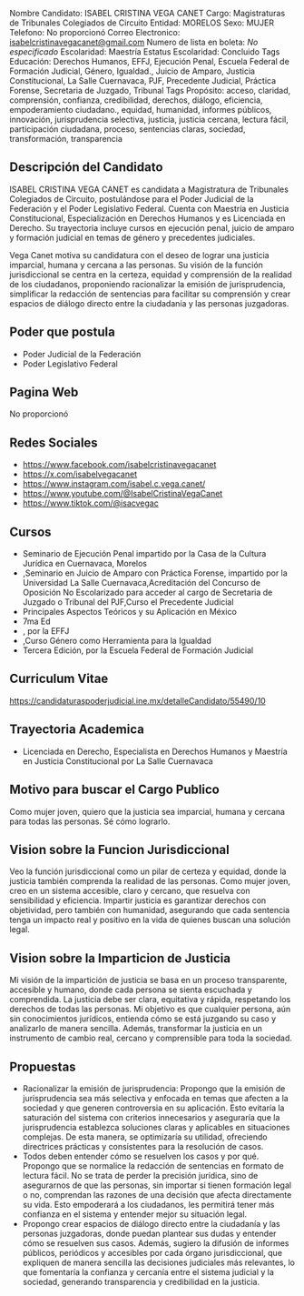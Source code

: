 Nombre Candidato: ISABEL CRISTINA VEGA CANET
Cargo: Magistraturas de Tribunales Colegiados de Circuito
Entidad: MORELOS
Sexo: MUJER
Telefono: No proporcionó
Correo Electronico: isabelcristinavegacanet@gmail.com
Numero de lista en boleta: *No especificado*
Escolaridad: Maestría
Estatus Escolaridad: Concluido
Tags Educación: Derechos Humanos, EFFJ, Ejecución Penal, Escuela Federal de Formación Judicial, Género, Igualdad., Juicio de Amparo, Justicia Constitucional, La Salle Cuernavaca, PJF, Precedente Judicial, Práctica Forense, Secretaria de Juzgado, Tribunal
Tags Propósito: acceso, claridad, comprensión, confianza, credibilidad, derechos, diálogo, eficiencia, empoderamiento ciudadano., equidad, humanidad, informes públicos, innovación, jurisprudencia selectiva, justicia, justicia cercana, lectura fácil, participación ciudadana, proceso, sentencias claras, sociedad, transformación, transparencia


## Descripción del Candidato 

ISABEL CRISTINA VEGA CANET es candidata a Magistratura de Tribunales Colegiados de Circuito, postulándose para el Poder Judicial de la Federación y el Poder Legislativo Federal. Cuenta con Maestría en Justicia Constitucional, Especialización en Derechos Humanos y es Licenciada en Derecho. Su trayectoria incluye cursos en ejecución penal, juicio de amparo y formación judicial en temas de género y precedentes judiciales.

Vega Canet motiva su candidatura con el deseo de lograr una justicia imparcial, humana y cercana a las personas. Su visión de la función jurisdiccional se centra en la certeza, equidad y comprensión de la realidad de los ciudadanos, proponiendo racionalizar la emisión de jurisprudencia, simplificar la redacción de sentencias para facilitar su comprensión y crear espacios de diálogo directo entre la ciudadanía y las personas juzgadoras.


## Poder que postula

- Poder Judicial de la Federación
- Poder Legislativo Federal


## Pagina Web

No proporcionó


## Redes Sociales

- https://www.facebook.com/isabelcristinavegacanet
- https://x.com/isabelvegacanet
- https://www.instagram.com/isabel.c.vega.canet/
- https://www.youtube.com/@IsabelCristinaVegaCanet
- https://www.tiktok.com/@isacvegac


## Cursos

- Seminario de Ejecución Penal impartido por la Casa de la Cultura Jurídica en Cuernavaca, Morelos
- ,Seminario en Juicio de Amparo con Práctica Forense, impartido por la Universidad La Salle Cuernavaca,Acreditación del Concurso de Oposición No Escolarizado para acceder al cargo de Secretaria de Juzgado o Tribunal del PJF,Curso el Precedente Judicial
- Principales Aspectos Teóricos y su Aplicación en México
- 7ma Ed
- , por la EFFJ
- ,Curso Género como Herramienta para la Igualdad
- Tercera Edición, por la Escuela Federal de Formación Judicial


## Curriculum Vitae

https://candidaturaspoderjudicial.ine.mx/detalleCandidato/55490/10


## Trayectoria Academica

- Licenciada en Derecho, Especialista en Derechos Humanos y Maestría en Justicia Constitucional por La Salle Cuernavaca


## Motivo para buscar el Cargo Publico

Como mujer joven, quiero que la justicia sea imparcial, humana y cercana para todas las personas. Sé cómo lograrlo.


## Vision sobre la Funcion Jurisdiccional

Veo la función jurisdiccional como un pilar de certeza y equidad, donde la justicia también comprenda la realidad de las personas. Como mujer joven, creo en un sistema accesible, claro y cercano, que resuelva con sensibilidad y eficiencia. Impartir justicia es garantizar derechos con objetividad, pero también con humanidad, asegurando que cada sentencia tenga un impacto real y positivo en la vida de quienes buscan una solución legal.


## Vision sobre la Imparticion de Justicia

Mi visión de la impartición de justicia se basa en un proceso transparente, accesible y humano, donde cada persona se sienta escuchada y comprendida. La justicia debe ser clara, equitativa y rápida, respetando los derechos de todas las personas. Mi objetivo es que cualquier persona, aún sin conocimientos jurídicos, entienda cómo se está juzgando su caso y analizarlo de manera sencilla. Además, transformar la justicia en un instrumento de cambio real, cercano y comprensible para toda la sociedad.


## Propuestas

- Racionalizar la emisión de jurisprudencia: Propongo que la emisión de jurisprudencia sea más selectiva y enfocada en temas que afecten a la sociedad y que generen controversia en su aplicación. Esto evitaría la saturación del sistema con criterios innecesarios y aseguraría que la jurisprudencia establezca soluciones claras y aplicables en situaciones complejas. De esta manera, se optimizaría su utilidad, ofreciendo directrices prácticas y consistentes para la resolución de casos.
- Todos deben entender cómo se resuelven los casos y por qué. Propongo que se normalice la redacción de sentencias en formato de lectura fácil. No se trata de perder la precisión jurídica, sino de asegurarnos de que las personas, sin importar si tienen formación legal o no, comprendan las razones de una decisión que afecta directamente su vida. Esto empoderará a los ciudadanos, les permitirá tener más confianza en el sistema y entender mejor su situación legal.
- Propongo crear espacios de diálogo directo entre la ciudadanía y las personas juzgadoras, donde puedan plantear sus dudas y entender cómo se resuelven sus casos. Además, sugiero la difusión de informes públicos, periódicos y accesibles por cada órgano jurisdiccional, que expliquen de manera sencilla las decisiones judiciales más relevantes, lo que fomentaría la confianza y cercanía entre el sistema judicial y la sociedad, generando transparencia y credibilidad en la justicia.

